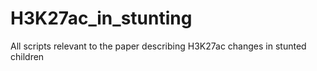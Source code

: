 # H3K27ac_in_stunting
All scripts relevant to the paper describing H3K27ac changes in stunted children
